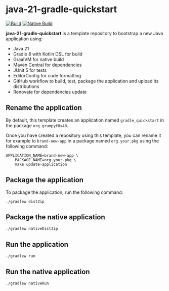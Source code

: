 # java-21-gradle-quickstart

[![Build](https://github.com/grumpyf0x48/java-21-gradle-quickstart/actions/workflows/build.yml/badge.svg)](https://github.com/grumpyf0x48/java-21-gradle-quickstart/actions/workflows/build.yml)
[![Native Build](https://github.com/grumpyf0x48/java-21-gradle-quickstart/actions/workflows/native_build.yml/badge.svg)](https://github.com/grumpyf0x48/java-21-gradle-quickstart/actions/workflows/native_build.yml)

**java-21-gradle-quickstart** is a template repository to bootstrap a new Java application using:

- Java 21
- Gradle 8 with Kotlin DSL for build
- GraalVM for native build
- Maven Central for dependencies
- JUnit 5 for tests
- EditorConfig for code formatting
- GitHub workflow to build, test, package the application and upload its distributions
- Renovate for dependencies update

## Rename the application

By default, this template creates an application named `gradle_quickstart` in the package `org.grumpyf0x48`.

Once you have created a repository using this template, you can rename it for example to `brand-new-app` in a package named `org.your.pkg` using the following command:

```shell
APPLICATION_NAME=brand-new-app \
    PACKAGE_NAME=org.your.pkg \
    make update-application
```

## Package the application

To package the application, run the following command:

```shell
./gradlew distZip
```

## Package the native application

```shell
./gradlew nativeDistZip
```

## Run the application

```shell
./gradlew run
```

## Run the native application

```shell
./gradlew nativeRun
```
